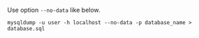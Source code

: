 Use option `--no-data` like below.

```
mysqldump -u user -h localhost --no-data -p database_name > database.sql
```
